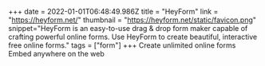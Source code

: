 +++
date = 2022-01-01T06:48:49.986Z
title = "HeyForm"
link = "https://heyform.net/"
thumbnail = "https://heyform.net/static/favicon.png"
snippet="HeyForm is an easy-to-use drag & drop form maker capable of crafting powerful online forms. Use HeyForm to create beautiful, interactive free online forms."
tags = ["form"]
+++
Create unlimited online forms
Embed anywhere on the web
